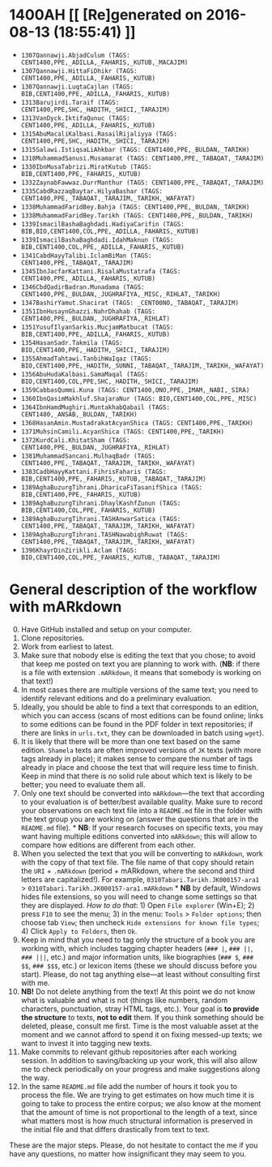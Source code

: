# 1400AH [[ [Re]generated on 2016-08-13 (18:55:41) ]]

* `1307Qannawji.AbjadCulum (TAGS: CENT1400,PPE,_ADILLA,_FAHARIS,_KUTUB,_MACAJIM)`
* `1307Qannawji.HittaFiDhikr (TAGS: CENT1400,PPE,_ADILLA,_FAHARIS,_KUTUB)`
* `1307Qannawji.LuqtaCajlan (TAGS: BIB,CENT1400,PPE,_ADILLA,_FAHARIS,_KUTUB)`
* `1313Barujirdi.Taraif (TAGS: CENT1400,PPE,SHC,_HADITH,_SHICI,_TARAJIM)`
* `1313VanDyck.IktifaQunuc (TAGS: CENT1400,PPE,_ADILLA,_FAHARIS,_KUTUB)`
* `1315AbuMacaliKalbasi.RasailRijaliyya (TAGS: CENT1400,PPE,SHC,_HADITH,_SHICI,_TARAJIM)`
* `1315Salawi.IstiqsaLiAhkbar (TAGS: CENT1400,PPE,_BULDAN,_TARIKH)`
* `1318MuhammadSanusi.Musamarat (TAGS: CENT1400,PPE,_TABAQAT,_TARAJIM)`
* `1330IbnMusaTabrizi.MiratKutub (TAGS: BIB,CENT1400,PPE,_FAHARIS,_KUTUB)`
* `1332ZaynabFawwaz.DurrManthur (TAGS: CENT1400,PPE,_TABAQAT,_TARAJIM)`
* `1335CabdRazzaqBaytar.HilyaBashar (TAGS: CENT1400,PPE,_TABAQAT,_TARAJIM,_TARIKH,_WAFAYAT)`
* `1338MuhammadFaridBey.Bahja (TAGS: CENT1400,PPE,_BULDAN,_TARIKH)`
* `1338MuhammadFaridBey.Tarikh (TAGS: CENT1400,PPE,_BULDAN,_TARIKH)`
* `1339IsmacilBashaBaghdadi.HadiyaCarifin (TAGS: BIB,BIO,CENT1400,COL,PPE,_ADILLA,_FAHARIS,_KUTUB)`
* `1339IsmacilBashaBaghdadi.IdahMaknun (TAGS: BIB,CENT1400,COL,PPE,_ADILLA,_FAHARIS,_KUTUB)`
* `1341CabdHayyTalibi.IclamBiMan (TAGS: CENT1400,PPE,_TABAQAT,_TARAJIM)`
* `1345IbnJacfarKattani.RisalaMustatrafa (TAGS: CENT1400,PPE,_ADILLA,_FAHARIS,_KUTUB)`
* `1346CbdQadirBadran.Munadama (TAGS: CENT1400,PPE,_BULDAN,_JUGHRAFIYA,_MISC,_RIHLAT,_TARIKH)`
* `1347BashirYamut.Shacirat (TAGS: _CENT00NO,_TABAQAT,_TARAJIM)`
* `1351IbnHusaynGhazzi.NahrDhahab (TAGS: CENT1400,PPE,_BULDAN,_JUGHRAFIYA,_RIHLAT)`
* `1351YusufIlyanSarkis.MucjamMatbucat (TAGS: BIB,CENT1400,PPE,_ADILLA,_FAHARIS,_KUTUB)`
* `1354HasanSadr.Takmila (TAGS: BIO,CENT1400,PPE,_HADITH,_SHICI,_TARAJIM)`
* `1355AhmadTahtawi.TanbihWaIqaz (TAGS: BIO,CENT1400,PPE,_HADITH,_SUNNI,_TABAQAT,_TARAJIM,_TARIKH,_WAFAYAT)`
* `1356AbuHudaKalbasi.SamaMaqal (TAGS: BIO,CENT1400,COL,PPE,SHC,_HADITH,_SHICI,_TARAJIM)`
* `1359CabbasQummi.Kuna (TAGS: CENT1400,ONO,PPE,_IMAM,_NABI,_SIRA)`
* `1360IbnQasimMakhluf.ShajaraNur (TAGS: BIO,CENT1400,COL,PPE,_MISC)`
* `1364IbnHamdMughiri.MuntakhabQabail (TAGS: CENT1400,_ANSAB,_BULDAN,_TARIKH)`
* `1368HasanAmin.MustadrakatAcyanShica (TAGS: CENT1400,PPE,_TARIKH)`
* `1371MuhsinCamili.AcyanShica (TAGS: CENT1400,PPE,_TARIKH)`
* `1372KurdCali.KhitatSham (TAGS: CENT1400,PPE,_BULDAN,_JUGHRAFIYA,_RIHLAT)`
* `1381MuhammadSancani.MulhaqBadr (TAGS: CENT1400,PPE,_TABAQAT,_TARAJIM,_TARIKH,_WAFAYAT)`
* `1383CadbHayyKattani.FihrisFaharis (TAGS: BIB,CENT1400,PPE,_FAHARIS,_KUTUB,_TABAQAT,_TARAJIM)`
* `1389AghaBuzurgTihrani.DharicaFiTasanifShica (TAGS: BIB,CENT1400,PPE,_FAHARIS,_KUTUB)`
* `1389AghaBuzurgTihrani.DhaylKashfZunun (TAGS: BIB,CENT1400,COL,PPE,_FAHARIS,_KUTUB)`
* `1389AghaBuzurgTihrani.TASHAnwarSatica (TAGS: CENT1400,PPE,_TABAQAT,_TARAJIM,_TARIKH,_WAFAYAT)`
* `1389AghaBuzurgTihrani.TASHNawabighRuwat (TAGS: CENT1400,PPE,_TABAQAT,_TARAJIM,_TARIKH,_WAFAYAT)`
* `1396KhayrDinZirikli.Aclam (TAGS: BIO,CENT1400,COL,PPE,_FAHARIS,_KUTUB,_TABAQAT,_TARAJIM)`


# General description of the workflow with mARkdown

0. Have GitHub installed and setup on your computer.
1. Clone repositories.
2. Work from earliest to latest.
3. Make sure that nobody else is editing the text that you chose; to avoid that keep me posted on text you are planning to work with. (**NB**: if there is a file with extension `.mARkdown`, it means that somebody is working on that text!)
4. In most cases there are multiple versions of the same text; you need to identify relevant editions and do a preliminary evaluation.
5. Ideally,  you should be able to find a text that corresponds to an edition,  which you can access (scans of most editions can be found online; links to some editions can be found in the PDF folder in text repositories; if there are links in `urls.txt`, they can be downloaded in batch using `wget`). 
6. It is likely that there will be more than one text based on the same edition. `Shamela` texts are often improved versions of `JK` texts (with more tags already in place);  it makes sense to compare the number of tags already in place and choose the text that will require less time to finish. Keep in mind that there is no solid rule about which text is likely to be better; you need to evaluate them all.
7. Only one text should be converted into `mARkdown`—the text that according to your evaluation is of better/best available quality. Make sure to record your observations on each text file into a `README.md` file in the folder with the text group you are working on (answer the questions that are in the `README.md` file).
 		* **NB**: If your research focuses on specific texts, you may want having multiple editions converted into `mARkdown`; this will allow to compare how editions are different from each other.
8. When you selected the text that you will be converting to `mARkdown`, work with the copy of that text file. The file name of that copy should retain the `URI` + `.mARkdown` (period + mARkdown,  where the second and third letters are capitalized!). For example, `0310Tabari.Tarikh.JK000157-ara1` > `0310Tabari.Tarikh.JK000157-ara1.mARkdown`
		* **NB** by default, Windows hides file extensions, so you will need to change some settings so that they are displayed. *How to do that*: 1) Open `File explorer` (Win+E); 2) press `F10` to see the menu; 3) in the menu: `Tools` > `Folder options`; then choose tab `View`; then uncheck `Hide extensions for known file types`; 4) Click `Apply to Folders`, then `Ok`.
9. Keep in mind that you need to tag only the structure of a book you are working with,  which includes tagging chapter headers (`### |`, `### ||`, `### |||`, etc.) and major information units, like biographies (`### $`, `### $$`, `### $$$`, etc.) or lexicon items (these we should discuss before you start). Please, do not tag anything else—at least without consulting first with me.
10. **NB!** Do not delete anything from the text! At this point we do not know what is valuable and what is not (things like numbers, random characters, punctuation, stray HTML tags, etc.). Your goal is **to provide the structure** to texts, **not to edit** them. If you think something should be deleted, please, consult me first. Time is the most valuable asset at the moment and we cannot afford to spend it on fixing messed-up texts; we want to invest it into tagging new texts.
10. Make commits to relevant github repositories after each working session. In addition to saving/backing up your work, this will also allow me to check periodically on your progress and make suggestions along the way.
11. In the same `README.md` file add the number of hours it took you to process the file. We are trying to get estimates on how much time it is going to take to process the entire corpus; we also know at the moment that the amount of time is not proportional to the length of a text, since what matters most is how much structural information is preserved in the initial file and that differs drastically from text to text.

These are the major steps.  Please, do not hesitate to contact the me if you have any questions, no matter how insignificant they may seem to you.

